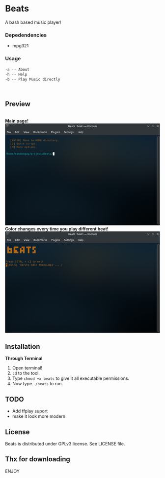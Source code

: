# Beats

A bash based music player!
<br>

### Depedendencies

- mpg321

### Usage
``` 
-a -- About
-h -- Help
-b -- Play Music directly 
```
<br>

## Preview
<br>
<b>Main page!</b><br>
<img src="https://github.com/Randomguy-8/Beats/blob/main/src/beatsimg1.png">
<br>
<b>Color changes every time you play different beat!</b><br>
<img src="https://github.com/Randomguy-8/Beats/blob/main/src/beats.gif">
<br>

## Installation
<b>Through Terminal</b>
1) Open terminal!
2) `cd` to the tool.
3) Type `chmod +x beats` to give it all executable permissions.
4) Now type `./beats` to run.<br>

## TODO
- Add ffplay suport
- make it look more modern
## License
Beats is distributed under GPLv3 license. See LICENSE file.


## Thx for downloading
ENJOY
